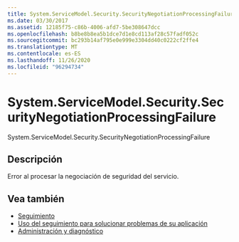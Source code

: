 ```yaml
---
title: System.ServiceModel.Security.SecurityNegotiationProcessingFailure
ms.date: 03/30/2017
ms.assetid: 12185f75-c86b-4006-afd7-5be308647dcc
ms.openlocfilehash: b8be8b8ea5b1dce7d1e8cd113af28c57fadf052c
ms.sourcegitcommit: bc293b14af795e0e999e3304dd40c0222cf2ffe4
ms.translationtype: MT
ms.contentlocale: es-ES
ms.lasthandoff: 11/26/2020
ms.locfileid: "96294734"
---
```

# <a name="systemservicemodelsecuritysecuritynegotiationprocessingfailure"></a>System.ServiceModel.Security.SecurityNegotiationProcessingFailure

System.ServiceModel.Security.SecurityNegotiationProcessingFailure  
  
## <a name="description"></a>Descripción  

 Error al procesar la negociación de seguridad del servicio.  
  
## <a name="see-also"></a>Vea también

- [Seguimiento](index.md)
- [Uso del seguimiento para solucionar problemas de su aplicación](using-tracing-to-troubleshoot-your-application.md)
- [Administración y diagnóstico](../index.md)
